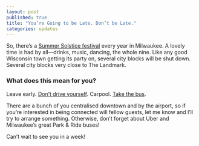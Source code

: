 ```yaml
---
layout: post
published: true
title: "You’re Going to be Late. Don’t be Late."
categories: updates
---
```


So, there’s a [Summer Solstice festival](http://www.theeastside.org/categories/7-summer-soulstice/documents/12-the-summer-soulstice-music-festival)
every year in Milwaukee. A lovely time is had by all—drinks, music, dancing, the
whole nine. Like any good Wisconsin town getting its party on, several city
blocks will be shut down. Several city blocks very close to The Landmark.

### What does this mean for you?

Leave early. [Don’t drive yourself](https://uber.com/invite/pvx5v). Carpool.
[Take the bus](http://ridemcts.com/).


There are a bunch of you centralised downtown and by the airport, so if you’re
interested in being connected will fellow guests, let me know and I’ll try to
arrange something. Otherwise, don’t forget about Uber and Milwaukee’s great Park
& Ride buses!

Can’t wait to see you in a week!
